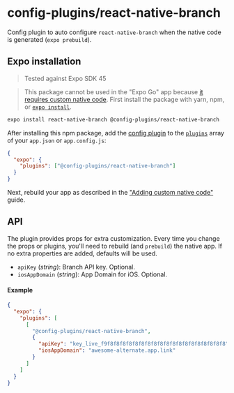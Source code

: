 # config-plugins/react-native-branch

Config plugin to auto configure `react-native-branch` when the native code is generated (`expo prebuild`).

## Expo installation

> Tested against Expo SDK 45

> This package cannot be used in the "Expo Go" app because [it requires custom native code](https://docs.expo.io/workflow/customizing/).
> First install the package with yarn, npm, or [`expo install`](https://docs.expo.io/workflow/expo-cli/#expo-install).

```sh
expo install react-native-branch @config-plugins/react-native-branch
```

After installing this npm package, add the [config plugin](https://docs.expo.io/guides/config-plugins/) to the [`plugins`](https://docs.expo.io/versions/latest/config/app/#plugins) array of your `app.json` or `app.config.js`:

```json
{
  "expo": {
    "plugins": ["@config-plugins/react-native-branch"]
  }
}
```

Next, rebuild your app as described in the ["Adding custom native code"](https://docs.expo.io/workflow/customizing/) guide.

## API

The plugin provides props for extra customization. Every time you change the props or plugins, you'll need to rebuild (and `prebuild`) the native app. If no extra properties are added, defaults will be used.

- `apiKey` (_string_): Branch API key. Optional.
- `iosAppDomain` (_string_): App Domain for iOS. Optional.

#### Example

```json
{
  "expo": {
    "plugins": [
      [
        "@config-plugins/react-native-branch",
        {
          "apiKey": "key_live_f9f8f8f8f8f8f8f8f8f8f8f8f8f8f8f8f8f8f8f8",
          "iosAppDomain": "awesome-alternate.app.link"
        }
      ]
    ]
  }
}
```
